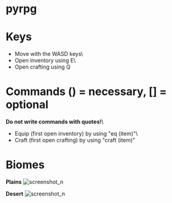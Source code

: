 # pyrpg

# Keys
* Move with the WASD keys\
* Open inventory using E\
* Open crafting using Q

# Commands () = necessary, [] = optional
**Do not write commands with quotes!**\
* Equip (first open inventory) by using "eq (item)"\
* Craft (first open crafting) by using "craft (item)"

# Biomes
**Plains**
![screenshot_n](https://i.imgur.com/i6AiuuR.png)

**Desert**
![screenshot_n](https://i.imgur.com/JMfqX0j.png)
